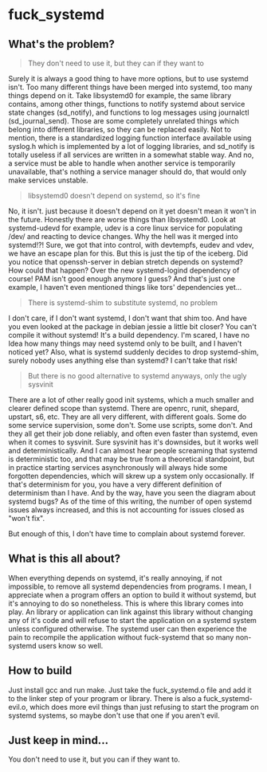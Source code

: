# fuck_systemd

## What's the problem?

> They don't need to use it, but they can if they want to

Surely it is always a good thing to have more options, but to use systemd isn't. Too many different
things have been merged into systemd, too many things depend on it. Take libsystemd0 for example,
the same library contains, among other things, functions to notify systemd about service state
changes (sd_notify), and functions to log messages using journalctl (sd_journal_send). Those
are some completely unrelated things which belong into different libraries, so they can be replaced
easily. Not to mention, there is a standardized logging function interface available using syslog.h
which is implemented by a lot of logging libraries, and sd_notify is totally useless if all services
are written in a somewhat stable way. And no, a service must be able to handle when another service
is temporarily unavailable, that's nothing a service manager should do, that would only make services
unstable.

> libsystemd0 doesn't depend on systemd, so it's fine

No, it isn't. just because it doesn't depend on it yet doesn't mean it won't in the future. Honestly
there are worse things than libsystemd0. Look at systemd-udevd for example, udev is a core linux
service for populating /dev/ and reacting to device changes. Why the hell was it merged into systemd!?!
Sure, we got that into control, with devtempfs, eudev and vdev, we have an escape plan for this. But
this is just the tip of the iceberg. Did you notice that openssh-server in debian stretch depends on
systemd? How could that happen? Over the new systemd-logind dependency of course! PAM isn't good enough
anymore I guess? And that's just one example, I haven't even mentioned things like tors' dependencies
yet...

> There is systemd-shim to substitute systemd, no problem

I don't care, if I don't want systemd, I don't want that shim too. And have you even looked at the
package in debian jessie a little bit closer? You can't compile it without systemd! It's a build
dependency. I'm scared, I have no Idea how many things may need systemd only to be built, and I haven't
noticed yet? Also, what is systemd suddenly decides to drop systemd-shim, surely nobody uses anything
else than systemd? I can't take that risk!

> But there is no good alternative to systemd anyways, only the ugly sysvinit

There are a lot of other really good init systems, which a much smaller and clearer defined scope than
systemd. There are openrc, runit, shepard, upstart, s6, etc. They are all very different, with different
goals. Some do some service supervision, some don't. Some use scripts, some don't. And they all get their
job done reliably, and often even faster than systemd, even when it comes to sysvinit. Sure sysvinit
has it's downsides, but it works well and deterministically. And I can almost hear people screaming
that systemd is deterministic too, and that may be true from a theoretical standpoint, but in practice
starting services asynchronously will always hide some forgotten dependencies, which will skrew up
a system only occasionally. If that's determinism for you, you have a very different definition of
determinism than I have. And by the way, have you seen the diagram about systemd bugs? As of the time
of this writing, the number of open systemd issues always increased, and this is not accounting for
issues closed as "won't fix".

But enough of this, I don't have time to complain about systemd forever.

## What is this all about?

When everything depends on systemd, it's really annoying, if not impossible, to remove all systemd
dependencies from programs. I mean, I appreciate when a program offers an option to build it without
systemd, but it's annoying to do so nonetheless. This is where this library comes into play. An library
or application can link against this library without changing any of it's code and will refuse to start
the application on a systemd system unless configured otherwise. The systemd user can then experience
the pain to recompile the application without fuck-systemd that so many non-systemd users know so well.

## How to build

Just install gcc and run make. Just take the fuck_systemd.o file and add it to the linker step of your
program or library. There is also a fuck_systemd-evil.o, which does more evil things than just refusing
to start the program on systemd systems, so maybe don't use that one if you aren't evil.

## Just keep in mind...

You don't need to use it, but you can if they want to.
